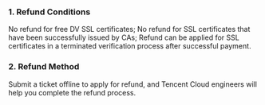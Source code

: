 ### 1. Refund Conditions

No refund for free DV SSL certificates;
No refund for SSL certificates that have been successfully issued by CAs;
Refund can be applied for SSL certificates in a terminated verification process after successful payment.

### 2. Refund Method

Submit a ticket offline to apply for refund, and Tencent Cloud engineers will help you complete the refund process.

